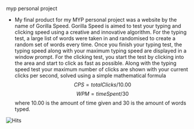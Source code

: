 myp personal project


- My final product for my MYP personal project was a website by the name of Gorilla Speed. Gorilla Speed is aimed to test your typing and clicking speed using a creative and innovative algorithm. For the typing test, a large list of words were taken in and randomised to create a random set of words every time. Once you finish your typing test, the typing speed along with your maximum typing speed are displayed in a window prompt. For the clicking test, you start the test by clicking into the area and start to click as fast as possible. Along with the typing speed test your maximum number of clicks are shown with your current clicks per second, solved using a simple mathematical formula $$CPS  = totalClicks / 10.00$$ $$WPM = timeSpent / 30$$ where 10.00 is the amount of time given and 30 is the amount of words typed.

![Hits](https://hits-app.vercel.app/hits?url=https://github.com/advay-c/gorilla-speed)
